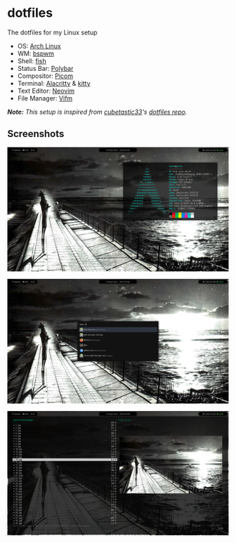 # dotfiles

The dotfiles for my Linux setup

- OS: [Arch Linux](https://www.archlinux.org)
- WM: [bspwm](https://github.com/baskerville/bspwm)
- Shell: [fish](https://fishshell.com)
- Status Bar: [Polybar](https://github.com/jaagr/polybar)
- Compositor: [Picom](https://github.com/yshui/picom)
- Terminal: [Alacritty](https://github.com/alacritty/alacritty) & [kitty](https://github.com/kovidgoyal/kitty)
- Text Editor: [Neovim](https://neovim.io)
- File Manager: [Vifm](https://vifm.info/)

***Note:** This setup is inspired from [cubetastic33](https://github.com/cubetastic33)'s [dotfiles repo](https://github.com/cubetastic33/dotfiles).*

## Screenshots

![img1](./screenshots/1.png)

![img2](./screenshots/2.png)

![img3](./screenshots/3.png)
